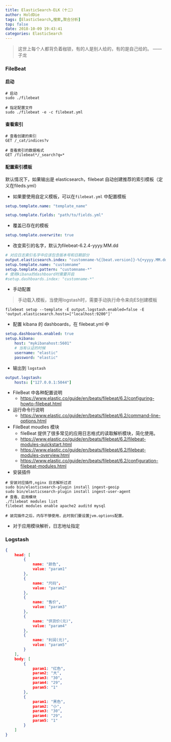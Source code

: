 ```yaml
---
title: ElasticSearch-ELK（十二）
author: HoldDie
tags: [ElasticSearch,搜索,聚合分析]
top: false
date: 2018-10-09 19:43:41
categories: ElasticSearch
---
```




> 这世上每个人都背负着枷锁，有的人是别人给的，有的是自己给的。 ——子龙

### FileBeat

#### 启动

```shell
# 启动
sudo ./filebeat

# 指定配置文件
sudo ./filebeat -e -c filebeat.yml
```

#### 查看索引

```http
# 查看创建的索引
GET /_cat/indices?v

# 查看索引的数据格式
GET /filebeat*/_search?q=*
```

#### 配置索引模板

默认情况下，如果输出是 elasticsearch，filebeat 自动创建推荐的索引模板（定义在fileds.yml）

- 如果要使用自定义模板，可以在`filebeat.yml` 中配置模板

```yaml
setup.template.name: "template_name"

setup.template.fields: "path/to/fields.yml"
```

- 覆盖已存在的模板

```yaml
setup.template.overwrite: true
```

- 改变索引的名字，默认为filebeat-6.2.4-yyyy.MM.dd

```yaml
# 对应日志索引名字中应该包含版本号和日期部分
output.elasticsearch.index: "customname-%{[beat.version]}-%{+yyyy.MM.dd}"
setup.template.name: "customname"
setup.template.pattern: "customname-*"
# 使用kibana的dashboard时需要开启
#setup.dashboards.index: "customname-*"
```

- 手动配置

> 手动载入模板，当使用logstash时，需要手动执行命令来向ES创建模板

```shell
filebeat setup --template -E output.logstash.enabled=false -E 'output.elasticsearch.hosts=["localhost:9200"]'
```

- 配置 kibana 的 dashboards，在 filebeat.yml 中

```yaml
setup.dashboards.enabled: true
setup.kibana:
    host: "mykibanahost:5601"
    # 当有认证的时候
    username: "elastic"
    password: "elastic"
```

- 输出到 `logstash`

```yaml
output.logstash:
    hosts: ["127.0.0.1:5044"]
```

- FileBeat 中各种配置说明
  - https://www.elastic.co/guide/en/beats/filebeat/6.2/configuring-howto-filebeat.html
- 运行命令行说明
  - https://www.elastic.co/guide/en/beats/filebeat/6.2/command-line-options.html
- FileBeat moudles 模块
  - fileBeat 提供了很多常见的应用日志格式的读取解析模块，简化使用。
  - https://www.elastic.co/guide/en/beats/filebeat/6.2/filebeat-modules-quickstart.html
  - https://www.elastic.co/guide/en/beats/filebeat/6.2/filebeat-modules-overview.html
  - https://www.elastic.co/guide/en/beats/filebeat/6.2/configuration-filebeat-modules.html
- 安装插件

```shell
# 安装对应插件,nginx 日志解析过滤
sudo bin/elasticsearch-plugin install ingest-geoip
sudo bin/elasticsearch-plugin install ingest-user-agent
# 查看、启用模块
./filebeat modules list
filebeat modules enable apache2 auditd mysql

# 装完插件之后，内存不够使用，此时我们要设置jvm.options配置，
```

- 对于应用模块解析，日志地址指定

### Logstash

```json
{
    head: [
        {
            name: "颜色",
            value: "param1"
        },
        {    
            name: "尺码"，
            value: "param2"
        },
        {
            name: "售价",
            value: "param3"
        },
        {
            name: "供货价(元)",
            value: "param4"
        },
        {
            name: "利润(元)",
            value: "param5"
        }
    ],
    body: [
        {
            param1: "红色",
            param2: "大",
            param3: "30",
            param4: "29",
            param5: "1"            
        },
        {
            param1: "黑色",
            param2: "小",
            param3: "30",
            param4: "29",
            param5: "1"  
        }
    ]
}
```